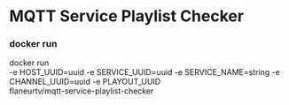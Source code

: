 # MQTT Service Playlist  Checker #

### docker run ###

docker run \
-e HOST_UUID=uuid -e SERVICE_UUID=uuid -e SERVICE_NAME=string -e CHANNEL_UUID=uuid -e PLAYOUT_UUID \
flaneurtv/mqtt-service-playlist-checker
